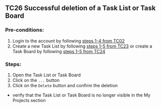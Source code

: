 ## TC26 Successful deletion of a Task List or Task Board
### Pre-conditions:
1. Login to the account by following [steps 1-4 from TC02](TC02.md)
2. Create a new Task List by following [steps 1-5 from TC23](TC23.md) or create a Task Board by following [steps 1-5 from TC24](TC24.md)
### Steps:
1. Open the Task List or Task Board
2. Click on the `...` button
3. Click on the `Delete` button and confirm the deletion
* verify that the Task List or Task Board is no longer visible in the My Projects section